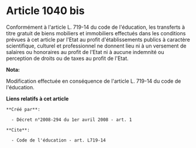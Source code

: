 # Article 1040 bis

Conformément à l'article L. 719-14 du code de l'éducation, les transferts à titre gratuit de biens mobiliers et immobiliers
effectués dans les conditions prévues à cet article par l'Etat au profit d'établissements publics à caractère scientifique,
culturel et professionnel ne donnent lieu ni à un versement de salaires ou honoraires au profit de l'Etat ni à aucune
indemnité ou perception de droits ou de taxes au profit de l'Etat.

**Nota:**

Modification effectuée en conséquence de l'article L. 719-14 du code de l'éducation.

**Liens relatifs à cet article**

	**Créé par**:

	  - Décret n°2008-294 du 1er avril 2008 - art. 1

	**Cite**:

	  - Code de l'éducation - art. L719-14
